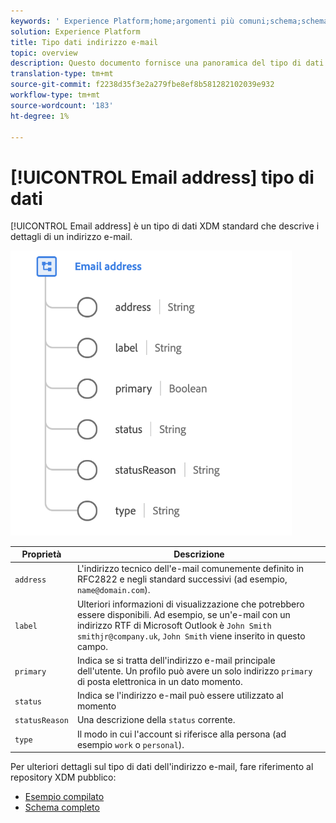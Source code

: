 ```yaml
---
keywords: ' Experience Platform;home;argomenti più comuni;schema;schema;XDM;campi;schemi;emailAddress;xdm:emailAddress;email;email;email address;dattype;data-type;data type;'
solution: Experience Platform
title: Tipo dati indirizzo e-mail
topic: overview
description: Questo documento fornisce una panoramica del tipo di dati XDM Indirizzo e-mail.
translation-type: tm+mt
source-git-commit: f2238d35f3e2a279fbe8ef8b581282102039e932
workflow-type: tm+mt
source-wordcount: '183'
ht-degree: 1%

---
```



# [!UICONTROL Email address] tipo di dati

[!UICONTROL Email address] è un tipo di dati XDM standard che descrive i dettagli di un indirizzo e-mail.

<img src="../images/data-types/email-address.png" width="450" /><br />

| Proprietà | Descrizione |
| --- | --- |
| `address` | L&#39;indirizzo tecnico dell&#39;e-mail comunemente definito in RFC2822 e negli standard successivi (ad esempio, `name@domain.com`). |
| `label` | Ulteriori informazioni di visualizzazione che potrebbero essere disponibili. Ad esempio, se un&#39;e-mail con un indirizzo RTF di Microsoft Outlook è `John Smith smithjr@company.uk`, `John Smith` viene inserito in questo campo. |
| `primary` | Indica se si tratta dell&#39;indirizzo e-mail principale dell&#39;utente. Un profilo può avere un solo indirizzo `primary` di posta elettronica in un dato momento. |
| `status` | Indica se l&#39;indirizzo e-mail può essere utilizzato al momento |
| `statusReason` | Una descrizione della `status` corrente. |
| `type` | Il modo in cui l&#39;account si riferisce alla persona (ad esempio `work` o `personal`). |


Per ulteriori dettagli sul tipo di dati dell&#39;indirizzo e-mail, fare riferimento al repository XDM pubblico:

* [Esempio compilato](https://github.com/adobe/xdm/blob/master/components/datatypes/emailaddress.example.1.json)
* [Schema completo](https://github.com/adobe/xdm/blob/master/components/datatypes/emailaddress.schema.json)